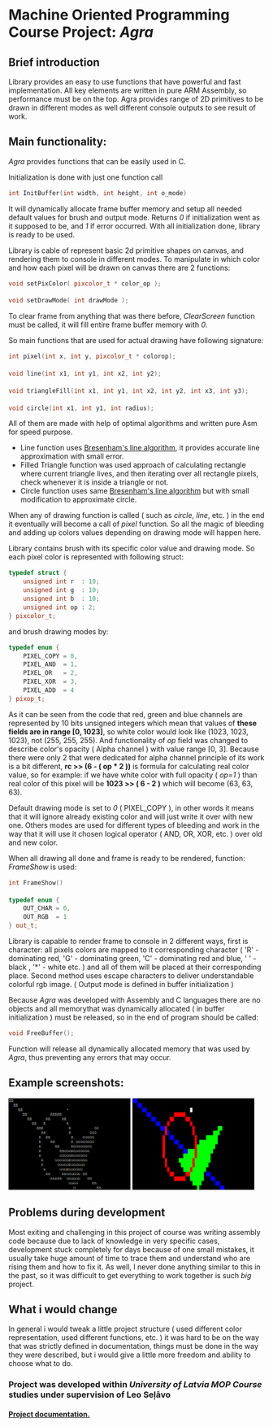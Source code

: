 # Machine Oriented Programming Course Project: _Agra_

## Brief introduction

Library provides an easy to use functions that have powerful and fast implementation. All key elements are written in pure ARM Assembly, so performance must be on the top. Agra provides range of 2D primitives to be drawn in different modes as well different console outputs to see result of work.

## Main functionality:

_Agra_ provides functions that can be easily used in C.

Initialization is done with just one function call

```cpp
int InitBuffer(int width, int height, int o_mode)
```

It will dynamically allocate frame buffer memory and setup all needed default values for brush and output mode. Returns _0_ if initialization went as it supposed to be, and _1_ if error occurred. With all initialization done, library is ready to be used.

Library is cable of represent basic 2d primitive shapes on canvas, and rendering them to console in different modes.
To manipulate in which color and how each pixel will be drawn on canvas there are 2 functions:

```cpp
void setPixColor( pixcolor_t * color_op );

void setDrawMode( int drawMode );
```

To clear frame from anything that was there before, _ClearScreen_ function must be called, it will fill entire frame buffer memory with _0_.

So main functions that are used for actual drawing have following signature:

```cpp
int pixel(int x, int y, pixcolor_t * colorop);

void line(int x1, int y1, int x2, int y2);

void triangleFill(int x1, int y1, int x2, int y2, int x3, int y3);

void circle(int x1, int y1, int radius);
```

All of them are made with help of optimal algorithms and written pure Asm for speed purpose.

- Line function uses [Bresenham's line algorithm](https://en.wikipedia.org/wiki/Bresenham%27s_line_algorithm), it provides accurate line approximation with small error.
- Filled Triangle function was used approach of calculating rectangle where current triangle lives, and then iterating over all rectangle pixels, check whenever it is inside a triangle or not.
- Circle function uses same [Bresenham's line algorithm](https://en.wikipedia.org/wiki/Bresenham%27s_line_algorithm) but with small modification to approximate circle.

When any of drawing function is called ( such as _circle_, _line_, etc. ) in the end it eventually will become a call of _pixel_ function. So all the magic of bleeding and adding up colors values depending on drawing mode will happen here.

Library contains brush with its specific color value and drawing mode. So each pixel color is represented with following struct:

```cpp
typedef struct {
    unsigned int r  : 10;
    unsigned int g  : 10;
    unsigned int b  : 10;
    unsigned int op : 2;
} pixcolor_t;
```

and brush drawing modes by:

```cpp
typedef enum {
    PIXEL_COPY = 0,
    PIXEL_AND  = 1,
    PIXEL_OR   = 2,
    PIXEL_XOR  = 3,
    PIXEL_ADD  = 4
} pixop_t;
```

As it can be seen from the code that red, green and blue channels are represented by 10 bits unsigned integers which mean that values of **these fields are in range [0, 1023]**, so white color would look like (1023, 1023, 1023), not (255, 255, 255). And functionality of _op_ field was changed to describe color's opacity ( Alpha channel ) with value range [0, 3]. Because there were only 2 that were dedicated for alpha channel principle of its work is a bit different, **rc >> (6 - ( op \* 2 ))** is formula for calculating real color value, so for example: if we have white color with full opacity ( _op=1_ ) than real color of this pixel will be **1023 >> ( 6 - 2 )** which will become (63, 63, 63).

Default drawing mode is set to _0_ ( PIXEL_COPY ), in other words it means that it will ignore already existing color and will just write it over with new one. Others modes are used for different types of bleeding and work in the way that it will use it chosen logical operator ( AND, OR, XOR, etc. ) over old and new color.

When all drawing all done and frame is ready to be rendered, function: _FrameShow_ is used:

```cpp
int FrameShow()

typedef enum {
    OUT_CHAR = 0,
    OUT_RGB  = 1
} out_t;
```

Library is capable to render frame to console in 2 different ways, first is character: all pixels colors are mapped to it corresponding character ( 'R' - dominating red, 'G' - dominating green, 'C' - dominating red and blue, ' ' - black , '\*' - white etc. ) and all of them will be placed at their corresponding place. Second method uses escape characters to deliver understandable colorful rgb image. ( Output mode is defined in buffer initialization )

Because _Agra_ was developed with Assembly and C languages there are no objects and all memorythat was dynamically allocated ( in buffer initialization ) must be released, so in the end of program should be called:

```cpp
void FreeBuffer();
```

Function will release all dynamically allocated memory that was used by _Agra_, thus preventing any errors that may occur.

## Example screenshots:

![Example of Char Output](Example_Char_Output.png) ![Example of Escape Char RGB Output](Example_RGB_Output.png)

## Problems during development

Most exiting and challenging in this project of course was writing assembly code because due to lack of knowledge in very specific cases, development stuck completely for days because of one small mistakes, it usually take huge amount of time to trace them and understand who are rising them and how to fix it. As well, I never done anything similar to this in the past, so it was difficult to get everything to work together is such _big_ project.

## What i would change

In general i would tweak a little project structure ( used different color representation, used different functions, etc. ) it was hard to be on the way that was strictly defined in documentation, things must be done in the way they were described, but i would give a little more freedom and ability to choose what to do.

### Project was developed within _University of Latvia MOP Course_ studies under supervision of Leo Seļāvo

#### [Project documentation.](http://selavo.lv/wiki/index.php/LU-MOP-KP)
